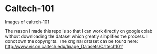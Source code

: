 # Caltech-101
Images of caltech-101

The reason I made this repo is so that I can work directly on google colab without downloading the dataset which greatly simplifies the process.
I donot own the copyrights.
The original dataset can be found here: http://www.vision.caltech.edu/Image_Datasets/Caltech101/
